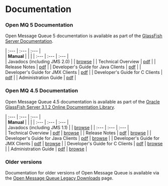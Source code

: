 # Documentation

### Open MQ 5 Documentation

Open Message Queue 5 documentation is available as part of the [GlassFish Server Documentation](https://javaee.github.io/glassfish/documentation).

| :--- | :--- | :--- |  
| **Manual** | | |
| :--- | :--- | :--- |  
| Javadocs (including JMS 2.0) | | [browse](https://javaee.github.io/openmq/www/javadoc/5.0/javadoc/index.html) |
| Technical Overview | [pdf](https://javaee.github.io/glassfish/doc/4.0/mq-tech-over.pdf) |
| Release Notes | [pdf](https://javaee.github.io/glassfish/doc/5.0/mq-release-notes.pdf) |
| Developer's Guide for Java Clients | [pdf](https://javaee.github.io/glassfish/doc/4.0/mq-dev-guide-java.pdf) |
| Developer's Guide for JMX Clients | [pdf](https://javaee.github.io/glassfish/doc/4.0/mq-dev-guide-jmx.pdf) |
| Developer's Guide for C Clients | [pdf](https://javaee.github.io/glassfish/doc/4.0/mq-dev-guide-c.pdf) |
| Administration Guide | [pdf](https://javaee.github.io/glassfish/doc/4.0/mq-admin-guide.pdf)  |

### Open MQ 4.5 Documentation

Open Message Queue 4.5 documentation is available as part of the [Oracle GlassFish Server 3.1.2 Online Documentation Library](http://docs.oracle.com/cd/E26576_01/index.htm).

| :--- | :--- | :--- |  
| **Manual** | | |
| :--- | :--- | :--- |  
| Javadocs (including JMS 1.1) | | [browse](https://javaee.github.io/openmq/www/javadoc/5.0/javadoc/index.html) |
| :--- | :--- | :--- |  
| Technical Overview | [pdf](http://docs.oracle.com/cd/E26576_01/doc.312/e24949.pdf) | [browse](http://docs.oracle.com/cd/E26576_01/doc.312/e24949/toc.htm) |
| Release Notes | [pdf](http://docs.oracle.com/cd/E26576_01/doc.312/e24948.pdf) | [browse](http://docs.oracle.com/cd/E26576_01/doc.312/e24948/toc.htm) |
| Developer's Guide for Java Clients | [pdf](http://docs.oracle.com/cd/E26576_01/doc.312/e24945.pdf) | [browse](http://docs.oracle.com/cd/E26576_01/doc.312/e24945/toc.htm) |
| Developer's Guide for JMX Clients | [pdf](http://docs.oracle.com/cd/E26576_01/doc.312/e24946.pdf) | [browse](http://docs.oracle.com/cd/E26576_01/doc.312/e24946/toc.htm) |
| Developer's Guide for C Clients | [pdf](http://docs.oracle.com/cd/E26576_01/doc.312/e24944.pdf) | [browse](http://docs.oracle.com/cd/E26576_01/doc.312/e24944/toc.htm) |
| Administration Guide | [pdf](http://docs.oracle.com/cd/E26576_01/doc.312/e24943.pdf)  | [browse](http://docs.oracle.com/cd/E26576_01/doc.312/e24943/toc.htm) |

### Older versions

Documentation for older versions of Open Message Queue is available via the [Open Message Queue Legacy Downloads](www/downloads/legacy-downloads.html) page.
